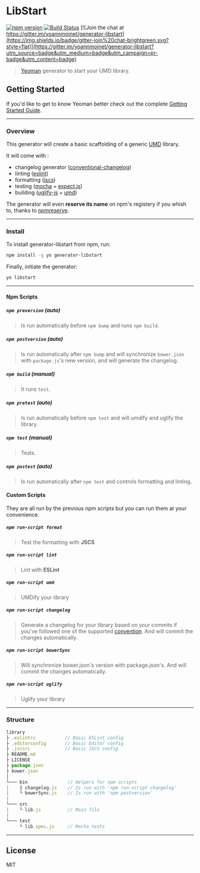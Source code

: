 # LibStart

[![npm version](https://img.shields.io/npm/v/generator-libstart.svg?style=flat)](http://badge.fury.io/js/generator-libstart)
[![Build Status](https://img.shields.io/travis/yoannmoinet/generator-libstart.svg?style=flat)](https://travis-ci.org/yoannmoinet/generator-libstart)
[![Join the chat at https://gitter.im/yoannmoinet/generator-libstart](https://img.shields.io/badge/gitter-join%20chat-brightgreen.svg?style=flat)](https://gitter.im/yoannmoinet/generator-libstart?utm_source=badge&utm_medium=badge&utm_campaign=pr-badge&utm_content=badge)

> [Yeoman](http://yeoman.io) generator to start your UMD library.

## Getting Started
If you'd like to get to know Yeoman better check out the complete [Getting Started Guide](https://github.com/yeoman/yeoman/wiki/Getting-Started).

----

### Overview
This generator will create a basic scaffolding of a generic [UMD](https://github.com/umdjs/umd) library.

It will come with :
- changelog generator ([conventional-changelog](https://github.com/ajoslin/conventional-changelog))
- linting ([eslint](http://eslint.org/))
- formatting ([jscs](http://jscs.info/))
- testing ([mocha](http://mochajs.org/) + [expect.js](https://github.com/Automattic/expect.js))
- building ([uglify-js](https://github.com/mishoo/UglifyJS2) + [umd](https://github.com/ForbesLindesay/umd))

The generator will even **reserve its name** on npm's registery if you whish to, thanks to [npmreserve](https://github.com/IonicaBizau/npmreserve).

----

### Install
To install generator-libstart from npm, run:

```bash
npm install -g yo generator-libstart
```

Finally, initiate the generator:

```bash
yo libstart
```

----

#### Npm Scripts
##### `npm preversion` (auto)
> Is run automatically before `npm bump` and runs `npm build`.

##### `npm postversion` (auto)
> Is run automatically after `npm bump` and will synchronize `bower.json` with `package.js`'s new version, and will generate the changelog.

##### `npm build` (manual)
> It runs `test`.

##### `npm pretest` (auto)
> Is run automatically before `npm test` and will umdify and uglify the library.

##### `npm test` (manual)
> Tests.

##### `npm postest` (auto)
> Is run automatically after `npm test` and controls formatting and linting.

#### Custom Scripts
They are all run by the previous npm scripts but you can run them at your convenience.

##### `npm run-script format`
> Test the formatting with **JSCS**

##### `npm run-script lint`
> Lint with **ESLint**

##### `npm run-script umd`
> UMDify your library

##### `npm run-script changelog`
> Generate a changelog for your library based on your commits if you've followed one of the supported [convention](https://github.com/ajoslin/conventional-changelog/tree/master/conventions).
> And will commit the changes automatically.

##### `npm run-script bowerSync`
> Will synchronize bower.json's version with package.json's.
> And will commit the changes automatically.

##### `npm run-script uglify`
> Uglify your library

----

### Structure

```javascript
library
├ .eslintrc           // Basic ESLint config
├ .editorconfig       // Basic Editor config
├ .jscsrc             // Basic JSCS config
├ README.md
├ LICENSE
├ package.json
├ bower.json
│
└─── bin               // Helpers for npm scripts
|    ├ changelog.js    // Is run with 'npm run-script changelog'
|    └ bowerSync.js    // Is run with 'npm postversion'
|
└─── src
|    └ lib.js          // Main file
|
└─── test
     └ lib.spec.js     // Mocha tests
```

----

## License

MIT

